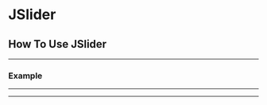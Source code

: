 # JSlider

## How To Use JSlider
--------------------------------------------------

### Example

--------------------------------------------------
<script>
    kSlider('.className', {speed: 1000});
</script>
--------------------------------------------------
